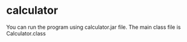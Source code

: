 # calculator
You can run the program using calculator.jar file. The main class file is Calculator.class
